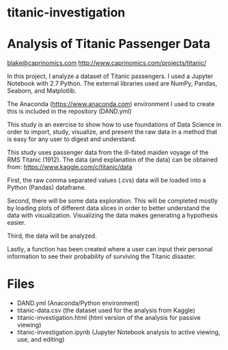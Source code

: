# titanic-investigation
# Analysis of Titanic Passenger Data

blake@caprinomics.com
http://www.caprinomics.com/projects/titanic/

In this project, I analyze a dataset of Titanic passengers. I used a Jupyter Notebook with 2.7 Python. The external libraries used are NumPy, Pandas, Seaborn, and Matplotlib.

The Anaconda (https://www.anaconda.com) environment I used to create this is included in the repository (DAND.yml)

This study is an exercise to show how to use foundations of Data Science in order to import, study, visualize, and present the raw data in a method that is easy for any user to digest and understand.

This study uses passenger data from the ill-fated maiden voyage of the RMS Titanic (1912). The data (and explanation of the data) can be obtained from: https://www.kaggle.com/c/titanic/data

First, the raw comma separated values (.cvs) data will be loaded into a Python (Pandas) dataframe.

Second, there will be some data exploration. This will be completed mostly by loading plots of different data slices in order to better understand the data with visualization. Visualizing the data makes generating a hypothesis easier.

Third, the data will be analyzed.

Lastly, a function has been created where a user can input their personal information to see their probability of surviving the Titanic disaster.

# Files
- DAND.yml (Anaconda/Python environment)
- titanic-data.csv (the dataset used for the analysis from Kaggle)
- titanic-investigation.html (html version of the analysis for passive viewing)
- titanic-investigation.ipynb (Jupyter Notebook analysis to active viewing, use, and editing)

